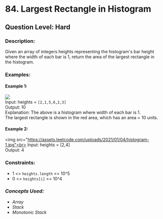 # 84. Largest Rectangle in Histogram
## Question Level: Hard
### Description:
Given an array of integers heights representing the histogram's bar height where the width of each bar is 1, return the area of the largest rectangle in the histogram.

### Examples:
#### Example 1:

<img src="https://assets.leetcode.com/uploads/2021/01/04/histogram.jpg"><br>
Input: heights = `[2,1,5,6,2,3]`<br>
Output: 10<br>
Explanation: The above is a histogram where width of each bar is 1.<br>
The largest rectangle is shown in the red area, which has an area = 10 units.<br>
#### Example 2:

<img src="https://assets.leetcode.com/uploads/2021/01/04/histogram-1.jpg"<br>
Input: heights = [2,4]<br>
Output: 4<br>


### Constraints:
- 1 <= `heights.length` <= 10^5
- 0 <= `heights[i]` <= 10^4

### <i>Concepts Used:
- Array
- Stack
- Monotonic Stack </i>